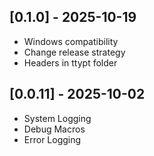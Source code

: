## [0.1.0] - 2025-10-19
- Windows compatibility
- Change release strategy
- Headers in ttypt folder

## [0.0.11] - 2025-10-02
- System Logging
- Debug Macros
- Error Logging
